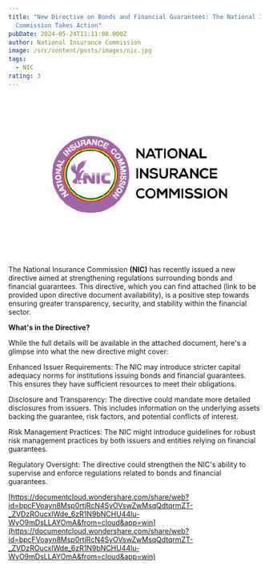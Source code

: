 ```yaml
---
title: "New Directive on Bonds and Financial Guarantees: The National Insurance
  Commission Takes Action"
pubDate: 2024-05-24T11:11:00.000Z
author: National Insurance Commission
image: /src/content/posts/images/nic.jpg
tags:
  - NIC
rating: 3
---
```

![nic](/src/content/posts/images/nic.jpg "nic")

The National Insurance Commission **(NIC)** has recently issued a new directive aimed at strengthening regulations surrounding bonds and financial guarantees. This directive, which you can find attached (link to be provided upon directive document availability), is a positive step towards ensuring greater transparency, security, and stability within the financial sector.



**What's in the Directive?**



While the full details will be available in the attached document, here's a glimpse into what the new directive might cover:



Enhanced Issuer Requirements: The NIC may introduce stricter capital adequacy norms for institutions issuing bonds and financial guarantees. This ensures they have sufficient resources to meet their obligations.

Disclosure and Transparency: The directive could mandate more detailed disclosures from issuers. This includes information on the underlying assets backing the guarantee, risk factors, and potential conflicts of interest.

Risk Management Practices: The NIC might introduce guidelines for robust risk management practices by both issuers and entities relying on financial guarantees.

Regulatory Oversight: The directive could strengthen the NIC's ability to supervise and enforce regulations related to bonds and financial guarantees.



[https://documentcloud.wondershare.com/share/web?id=bpcFVoayn8Msp0rtjRcN4SyOVswZwMsqQdtqrmZT-_ZVDzROucxIWde_6zR1N9bNCHU44Iu-WyO9mDsLLAYOmA&from=cloud&app=win](https://documentcloud.wondershare.com/share/web?id=bpcFVoayn8Msp0rtjRcN4SyOVswZwMsqQdtqrmZT-_ZVDzROucxIWde_6zR1N9bNCHU44Iu-WyO9mDsLLAYOmA&from=cloud&app=win)
